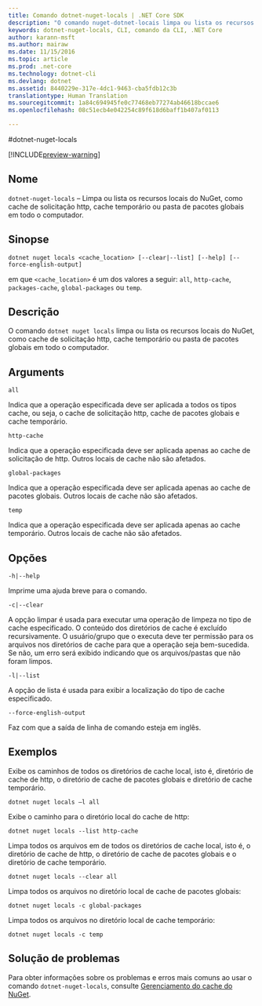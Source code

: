 ```yaml
---
title: Comando dotnet-nuget-locals | .NET Core SDK
description: "O comando nuget-dotnet-locais limpa ou lista os recursos locais do NuGet, como cache de solicitação http, cache temporário ou pasta de pacotes globais em todo o computador."
keywords: dotnet-nuget-locals, CLI, comando da CLI, .NET Core
author: karann-msft
ms.author: mairaw
ms.date: 11/15/2016
ms.topic: article
ms.prod: .net-core
ms.technology: dotnet-cli
ms.devlang: dotnet
ms.assetid: 8440229e-317e-4dc1-9463-cba5fdb12c3b
translationtype: Human Translation
ms.sourcegitcommit: 1a84c694945fe0c77468eb77274ab46618bccae6
ms.openlocfilehash: 08c51ecb4e042254c89f618d6baff1b407af0113

---
```


#<a name="dotnet-nuget-locals"></a>dotnet-nuget-locals

[!INCLUDE[preview-warning](../../../includes/warning.md)] 

## <a name="name"></a>Nome 
`dotnet-nuget-locals` – Limpa ou lista os recursos locais do NuGet, como cache de solicitação http, cache temporário ou pasta de pacotes globais em todo o computador. 

## <a name="synopsis"></a>Sinopse

`dotnet nuget locals <cache_location> [--clear|--list] [--help] [--force-english-output]`

em que `<cache_location>` é um dos valores a seguir: `all`, `http-cache`, `packages-cache`, `global-packages` ou `temp`.

## <a name="description"></a>Descrição

O comando `dotnet nuget locals` limpa ou lista os recursos locais do NuGet, como cache de solicitação http, cache temporário ou pasta de pacotes globais em todo o computador.

## <a name="arguments"></a>Arguments

`all`

Indica que a operação especificada deve ser aplicada a todos os tipos cache, ou seja, o cache de solicitação http, cache de pacotes globais e cache temporário.

`http-cache`

Indica que a operação especificada deve ser aplicada apenas ao cache de solicitação de http. Outros locais de cache não são afetados.

`global-packages`

Indica que a operação especificada deve ser aplicada apenas ao cache de pacotes globais. Outros locais de cache não são afetados.

`temp`

Indica que a operação especificada deve ser aplicada apenas ao cache temporário. Outros locais de cache não são afetados.

## <a name="options"></a>Opções

`-h|--help`

Imprime uma ajuda breve para o comando.  

`-c|--clear`

A opção limpar é usada para executar uma operação de limpeza no tipo de cache especificado. O conteúdo dos diretórios de cache é excluído recursivamente. O usuário/grupo que o executa deve ter permissão para os arquivos nos diretórios de cache para que a operação seja bem-sucedida. Se não, um erro será exibido indicando que os arquivos/pastas que não foram limpos.

`-l|--list`

A opção de lista é usada para exibir a localização do tipo de cache especificado. 

`--force-english-output`

Faz com que a saída de linha de comando esteja em inglês.

## <a name="examples"></a>Exemplos

Exibe os caminhos de todos os diretórios de cache local, isto é, diretório de cache de http, o diretório de cache de pacotes globais e diretório de cache temporário.

`dotnet nuget locals –l all`

Exibe o caminho para o diretório local do cache de http:

`dotnet nuget locals --list http-cache`

Limpa todos os arquivos em de todos os diretórios de cache local, isto é, o diretório de cache de http, o diretório de cache de pacotes globais e o diretório de cache temporário.

`dotnet nuget locals --clear all`

Limpa todos os arquivos no diretório local de cache de pacotes globais:

`dotnet nuget locals -c global-packages`

Limpa todos os arquivos no diretório local de cache temporário:

`dotnet nuget locals -c temp`

## <a name="troubleshooting"></a>Solução de problemas

Para obter informações sobre os problemas e erros mais comuns ao usar o comando `dotnet-nuget-locals`, consulte [Gerenciamento do cache do NuGet](https://docs.nuget.org/ndocs/consume-packages/managing-the-nuget-cache).



<!--HONumber=Nov16_HO3-->



